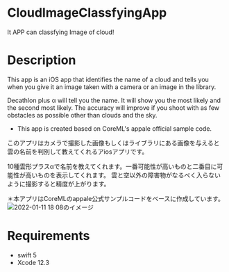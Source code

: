 # CloudImageClassfyingApp

It APP can classfying Image of cloud!

# Description
This app is an iOS app that identifies the name of a cloud and tells you when you give it an image taken with a camera or an image in the library.

Decathlon plus α will tell you the name. It will show you the most likely and the second most likely. The accuracy will improve if you shoot with as few obstacles as possible other than clouds and the sky.

* This app is created based on CoreML's appale official sample code.

このアプリはカメラで撮影した画像もしくはライブラリにある画像を与えると
雲の名前を判別して教えてくれるアiosアプリです。

10種雲形プラスαで名前を教えてくれます。一番可能性が高いものと二番目に可能性が高いものを表示してくれます。
雲と空以外の障害物がなるべく入らないように撮影すると精度が上がります。

＊本アプリはCoreMLのappale公式サンプルコードをベースに作成しています。
![2022-01-11 18 08のイメージ](https://user-images.githubusercontent.com/87939804/148913423-45f7b93d-12f9-42ef-b84a-929eb33b908b.jpg)




# Requirements
- swift 5
- Xcode 12.3


